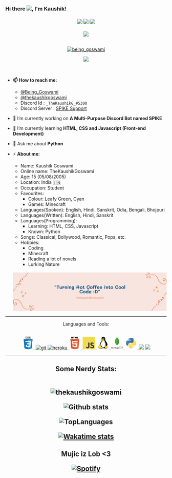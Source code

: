 ### Hi there <img src="https://media.giphy.com/media/hvRJCLFzcasrR4ia7z/giphy.gif" width="25px">, I'm Kaushik!

<div align="center">


<a href="https://twitter.com/Being_Goswami">
  <img align="middle" width="40px" src="https://img.icons8.com/dusk/64/000000/twitter-circled.png"/>
</a>
<a href="https://instagram.com/thekaushikgoswami">
  <img align="middle" width="40px" src="https://img.icons8.com/cotton/64/000000/instagram-new.png"/>
</a>
<a href="https://discordapp.com/users/737903565313409095">
  <img align="middle" width="40px"
  src="https://img.icons8.com/dusk/50/000000/discord-logo.png">
</a>
<br>
</br>
<img align="middle" src="https://discord.c99.nl/widget/theme-2/737903565313409095.png">
<br>
<br>
<p> <a href="https://twitter.com/being_goswami" target="blank"><img src="https://img.shields.io/twitter/follow/being_goswami?logo=twitter&style=for-the-badge" alt="being_goswami" /></a> </p> 

![](https://komarev.com/ghpvc/?username=TheKaushikGoswami&style=for-the-badge)

</center>
</div>

<br />

- **📫 How to reach me:** 
  - <a href="https://twitter.com/Being_Goswami">@Being_Goswami</a>
  - <a href="https://instagram.com/thekaushikgoswami">@thekaushikgoswami</a>
  - Discord Id : `_TheKaushikG_#5300` 
  - Discord Server : <a href="https://discord.gg/VYDq5AheEU">SPIKE Support</a>

- 🔭 I’m currently working on **A Multi-Purpose Discord Bot named SPIKE**
- 🌱 I’m currently learning **HTML, CSS and Javascript (Front-end Development)**
- 💬 Ask me about **Python**
- ⚡ **About me:** 
  - Name: Kaushik Goswami
  - Online name: TheKaushikGoswami
  - Age: 15 (05/08/2005)
  - Location: India  🇮🇳 
  - Occupation: Student
  - Favourites:
    - Colour: Leafy Green, Cyan
    - Games: Minecraft 
  - Languages(Spoken): English, Hindi, Sanskrit, Odia, Bengali, Bhojpuri
  - Languages(Written): English, Hindi, Sanskrit
  - Languages(Programming):
     - Learning: HTML, CSS, Javascript
     - Known: Python 
  - Songs: Classical, Bollywood, Romantic, Pops, etc.
  - Hobbies:
    - Coding
    - Minecraft
    - Reading a lot of novels
    - Lurking Nature
  
  <br>
  <img src= ./media//banner.png>

<hr>
<div align = "center">
  <center>
  Languages and Tools:  
  <br>
  <br>
  <p> 
  <a href="https://www.w3schools.com/css/" target="_blank"> <img src="https://raw.githubusercontent.com/devicons/devicon/master/icons/css3/css3-original-wordmark.svg" alt="css3" width="40" height="40"/> </a> 
  <a href="https://git-scm.com/" target="_blank"> <img src="https://www.vectorlogo.zone/logos/git-scm/git-scm-icon.svg" alt="git" width="40" height="40"/> </a> 
  <a href="https://heroku.com" target="_blank"> <img src="https://www.vectorlogo.zone/logos/heroku/heroku-icon.svg" alt="heroku" width="40" height="40"/> </a> 
  <a href="https://www.w3.org/html/" target="_blank"> <img src="https://raw.githubusercontent.com/devicons/devicon/master/icons/html5/html5-original-wordmark.svg" alt="html5" width="40" height="40"/> </a>
  <a href="https://developer.mozilla.org/en-US/docs/Web/JavaScript" target="_blank"> <img src="https://raw.githubusercontent.com/devicons/devicon/master/icons/javascript/javascript-original.svg" alt="javascript" width="40" height="40"/> </a> <a href="https://www.linux.org/" target="_blank"> <img src="https://raw.githubusercontent.com/devicons/devicon/master/icons/linux/linux-original.svg" alt="linux" width="40" height="40"/> </a> <a href="https://www.mongodb.com/" target="_blank"> <img src="https://raw.githubusercontent.com/devicons/devicon/master/icons/mongodb/mongodb-original-wordmark.svg" alt="mongodb" width="40" height="40"/> </a> <a href="https://www.python.org" target="_blank"> <img src="https://raw.githubusercontent.com/devicons/devicon/master/icons/python/python-original.svg" alt="python" width="40" height="40"/> </a>
  <img height="40" src="https://img.icons8.com/dusk/64/000000/visual-studio-code-2019.png">
  <img height="40" src="https://img.icons8.com/fluent/96/000000/sublime-text.png">
  </p>
  <hr>
  <h2> Some Nerdy Stats:
  <br>
  <br>
  <p><img align="center" src="https://github-readme-streak-stats.herokuapp.com/?user=thekaushikgoswami&theme=dark" alt="thekaushikgoswami" /></p>

  ![Github stats](https://github-readme-stats.vercel.app/api?username=TheKaushikGoswami&theme=bear&include_all_commits=true&show_icons=true&count_private=true&show_owner=true)


  ![TopLanguages](https://github-readme-stats.vercel.app/api/top-langs/?username=TheKaushikGoswami&show_icons=true&theme=radical)

  [![Wakatime stats](https://github-readme-stats.vercel.app/api/wakatime?username=TheKaushikGoswami&theme=dark)](https://github.com/TheKaushikGoswami/TheKaushikGoswami)

  <h2> Mujic iz Lob <3 

  [![Spotify](https://github-readme-kaushik.vercel.app/api/spotify)](https://open.spotify.com/user/rwu8m7m34mit13j931l5618p5)

</div>
